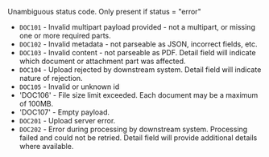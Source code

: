 Unambiguous status code. Only present if status = "error"

* `DOC101` - Invalid multipart payload provided - not a multipart, or missing one or more required parts.
* `DOC102` - Invalid metadata - not parseable as JSON, incorrect fields, etc.
* `DOC103` - Invalid content - not parseable as PDF. Detail field will indicate which document or attachment part was affected.
* `DOC104` - Upload rejected by downstream system. Detail field will indicate nature of rejection.
* `DOC105` - Invalid or unknown id
* 'DOC106' - File size limit exceeded. Each document may be a maximum of 100MB.
* 'DOC107' - Empty payload.
* `DOC201` - Upload server error.
* `DOC202` - Error during processing by downstream system. Processing failed and could not be retried. Detail field will provide additional details where available.
